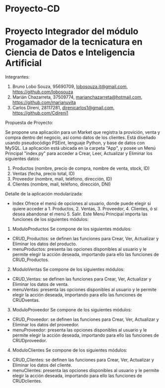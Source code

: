 # Proyecto-CD
# Proyecto Integrador del módulo Progamador de la tecnicatura en Ciencia de Datos e Inteligencia Artificial 

   Integrantes:
   
1. Bruno Lobo Souza, 95690709, lobosouza.it@gmail.com, https://github.com/lobosouza
2. Marián Chazarreta, 37509774, marianchazarreta@hotmail.com, https://github.com/marianuvita
3. Carlos Direni, 28117281, direnicarlos1@gmail.com, https://github.com/Cdireni1

  Propuesta de Proyecto:
  
Se propone una aplicación para un Market que registra la provición, venta y compra dentro del negocio, así como datos de los clientes. Está diseñado usando pseudocódigo PSEint, lenguaje Python, y base de datos con MySQL.
La aplicación está ubicada en la carpeta "App", y posee un Menú Principal "index.py" para acceder a Crear, Leer, Actualizar y Eliminar los siguientes datos: 
1. Productos (nombre, precio de compra, nombre de venta, stock, ID)
2. Ventas (fecha, precio total, ID)
3. Proveedor (nombre, mail, teléfono, dirección, ID)
4. Clientes (nombre, mail, teléfono, dirección, DNI)

  Detalle de la aplicación modularizada:
  
- Index
Ofrece el menú de opciones al usuario, donde puede elegir si quiere acceder a 1. Productos, 2. Ventas, 3. Proveedor, 4. Clientes, ó si desea abandonar el menú 5. Salir.
Este Menú Principal importa las funciones de los siguientes módulos:

  
1. ModuloProductos
Se compone de los siguientes módulos:
- CRUD_Productos: se definen las funciones para Crear, Ver, Actualizar y Eliminar los datos del producto.
- menuProductos: presenta las opciones disponibles al usuario y le permite elegir la acción deseada, importando para ello las funciones de CRUD_Productos.

2. ModuloVentas
Se compone de los siguientes módulos:
- CRUD_Ventas: se definen las funciones para Crear, Ver, Actualizar y Eliminar los datos de venta.
- menuVentas: presenta las opciones disponibles al usuario y le permite elegir la acción deseada, importando para ello las funciones de CRUDventas.

3. ModuloProveedor
Se compone de los siguientes módulos:
- CRUD_Proveedor: se definen las funciones para Crear, Ver, Actualizar y Eliminar los datos del proveedor.
- menuProveedor: presenta las opciones disponibles al usuario y le permite elegir la acción deseada, importando para ello las funciones de CRUDproveedor.

4. ModuloClientes
Se compone de los siguientes módulos:
- CRUD_Clientes: se definen las funciones para Crear, Ver, Actualizar y Eliminar los datos del cliente.
- menuClientes: presenta las opciones disponibles al usuario y le permite elegir la acción deseada, importando para ello las funciones de CRUDclientes.

